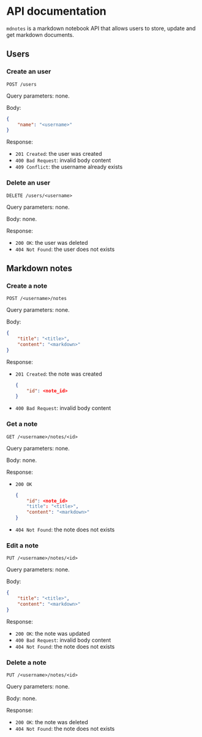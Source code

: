# API documentation

`mdnotes` is a markdown notebook API that allows users to store, update and get 
markdown documents.

## Users

### Create an user

`POST /users`

Query parameters: none.

Body:

```json
{
    "name": "<username>"
}
```

Response:

- `201 Created`: the user was created
- `400 Bad Request`: invalid body content
- `409 Conflict`: the username already exists

### Delete an user

`DELETE /users/<username>`

Query parameters: none.

Body: none.

Response:

- `200 OK`: the user was deleted
- `404 Not Found`: the user does not exists

## Markdown notes

### Create a note

`POST /<username>/notes`

Query parameters: none.

Body:

```json
{
    "title": "<title>",
    "content": "<markdown>"
}
```

Response:

- `201 Created`: the note was created
    ```json
    {
        "id": <note_id>
    }
    ```
- `400 Bad Request`: invalid body content

### Get a note

`GET /<username>/notes/<id>`

Query parameters: none.

Body: none.

Response:

- `200 OK`
    ```json
    {
        "id": <note_id>
        "title": "<title>",
        "content": "<markdown>"
    }
    ```
- `404 Not Found`: the note does not exists

### Edit a note

`PUT /<username>/notes/<id>`

Query parameters: none.

Body:

```json
{
    "title": "<title>",
    "content": "<markdown>"
}
```

Response:

- `200 OK`: the note was updated
- `400 Bad Request`: invalid body content
- `404 Not Found`: the note does not exists

### Delete a note

`PUT /<username>/notes/<id>`

Query parameters: none.

Body: none.

Response:

- `200 OK`: the note was deleted
- `404 Not Found`: the note does not exists

